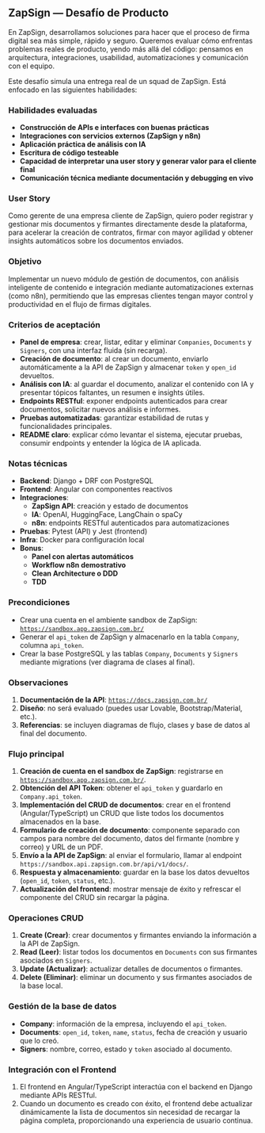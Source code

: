 ## ZapSign — Desafío de Producto

En ZapSign, desarrollamos soluciones para hacer que el proceso de firma digital sea más simple, rápido y seguro. Queremos evaluar cómo enfrentas problemas reales de producto, yendo más allá del código: pensamos en arquitectura, integraciones, usabilidad, automatizaciones y comunicación con el equipo.

Este desafío simula una entrega real de un squad de ZapSign. Está enfocado en las siguientes habilidades:

### Habilidades evaluadas
- **Construcción de APIs e interfaces con buenas prácticas**
- **Integraciones con servicios externos (ZapSign y n8n)**
- **Aplicación práctica de análisis con IA**
- **Escritura de código testeable**
- **Capacidad de interpretar una user story y generar valor para el cliente final**
- **Comunicación técnica mediante documentación y debugging en vivo**

### User Story
Como gerente de una empresa cliente de ZapSign, quiero poder registrar y gestionar mis documentos y firmantes directamente desde la plataforma, para acelerar la creación de contratos, firmar con mayor agilidad y obtener insights automáticos sobre los documentos enviados.

### Objetivo
Implementar un nuevo módulo de gestión de documentos, con análisis inteligente de contenido e integración mediante automatizaciones externas (como n8n), permitiendo que las empresas clientes tengan mayor control y productividad en el flujo de firmas digitales.

### Criterios de aceptación
- **Panel de empresa**: crear, listar, editar y eliminar `Companies`, `Documents` y `Signers`, con una interfaz fluida (sin recarga).
- **Creación de documento**: al crear un documento, enviarlo automáticamente a la API de ZapSign y almacenar `token` y `open_id` devueltos.
- **Análisis con IA**: al guardar el documento, analizar el contenido con IA y presentar tópicos faltantes, un resumen e insights útiles.
- **Endpoints RESTful**: exponer endpoints autenticados para crear documentos, solicitar nuevos análisis e informes.
- **Pruebas automatizadas**: garantizar estabilidad de rutas y funcionalidades principales.
- **README claro**: explicar cómo levantar el sistema, ejecutar pruebas, consumir endpoints y entender la lógica de IA aplicada.

### Notas técnicas
- **Backend**: Django + DRF con PostgreSQL
- **Frontend**: Angular con componentes reactivos
- **Integraciones**:
  - **ZapSign API**: creación y estado de documentos
  - **IA**: OpenAI, HuggingFace, LangChain o spaCy
  - **n8n**: endpoints RESTful autenticados para automatizaciones
- **Pruebas**: Pytest (API) y Jest (frontend)
- **Infra**: Docker para configuración local
- **Bonus**:
  - **Panel con alertas automáticos**
  - **Workflow n8n demostrativo**
  - **Clean Architecture o DDD**
  - **TDD**

### Precondiciones
- Crear una cuenta en el ambiente sandbox de ZapSign: [`https://sandbox.app.zapsign.com.br/`](https://sandbox.app.zapsign.com.br/)
- Generar el `api_token` de ZapSign y almacenarlo en la tabla `Company`, columna `api_token`.
- Crear la base PostgreSQL y las tablas `Company`, `Documents` y `Signers` mediante migrations (ver diagrama de clases al final).

### Observaciones
1. **Documentación de la API**: [`https://docs.zapsign.com.br/`](https://docs.zapsign.com.br/)
2. **Diseño**: no será evaluado (puedes usar Lovable, Bootstrap/Material, etc.).
3. **Referencias**: se incluyen diagramas de flujo, clases y base de datos al final del documento.

### Flujo principal
1. **Creación de cuenta en el sandbox de ZapSign**: registrarse en [`https://sandbox.app.zapsign.com.br/`](https://sandbox.app.zapsign.com.br/).
2. **Obtención del API Token**: obtener el `api_token` y guardarlo en `Company.api_token`.
3. **Implementación del CRUD de documentos**: crear en el frontend (Angular/TypeScript) un CRUD que liste todos los documentos almacenados en la base.
4. **Formulario de creación de documento**: componente separado con campos para nombre del documento, datos del firmante (nombre y correo) y URL de un PDF.
5. **Envío a la API de ZapSign**: al enviar el formulario, llamar al endpoint `https://sandbox.api.zapsign.com.br/api/v1/docs/`.
6. **Respuesta y almacenamiento**: guardar en la base los datos devueltos (`open_id`, `token`, `status`, etc.).
7. **Actualización del frontend**: mostrar mensaje de éxito y refrescar el componente del CRUD sin recargar la página.

### Operaciones CRUD
1. **Create (Crear)**: crear documentos y firmantes enviando la información a la API de ZapSign.
2. **Read (Leer)**: listar todos los documentos en `Documents` con sus firmantes asociados en `Signers`.
3. **Update (Actualizar)**: actualizar detalles de documentos o firmantes.
4. **Delete (Eliminar)**: eliminar un documento y sus firmantes asociados de la base local.

### Gestión de la base de datos
- **Company**: información de la empresa, incluyendo el `api_token`.
- **Documents**: `open_id`, `token`, `name`, `status`, fecha de creación y usuario que lo creó.
- **Signers**: nombre, correo, estado y `token` asociado al documento.

### Integración con el Frontend
1. El frontend en Angular/TypeScript interactúa con el backend en Django mediante APIs RESTful.
2. Cuando un documento es creado con éxito, el frontend debe actualizar dinámicamente la lista de documentos sin necesidad de recargar la página completa, proporcionando una experiencia de usuario continua.
